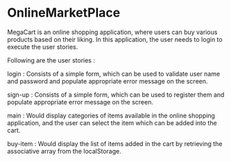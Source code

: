 # OnlineMarketPlace

MegaCart is an online shopping application, where users can buy various products based on their liking. In this application, the user needs to login to execute the user stories.

Following are the user stories : 

login : Consists of a simple form, which can be used to validate user name and password and populate appropriate error message on the screen. 

sign-up : Consists of a simple form, which can be used to register them and populate appropriate error message on the screen. 

main : Would display categories of items available in the online shopping application, and the user can select the item which can be added into the cart. 

buy-item : Would display the list of items added in the cart by retrieving the associative array from the localStorage.
